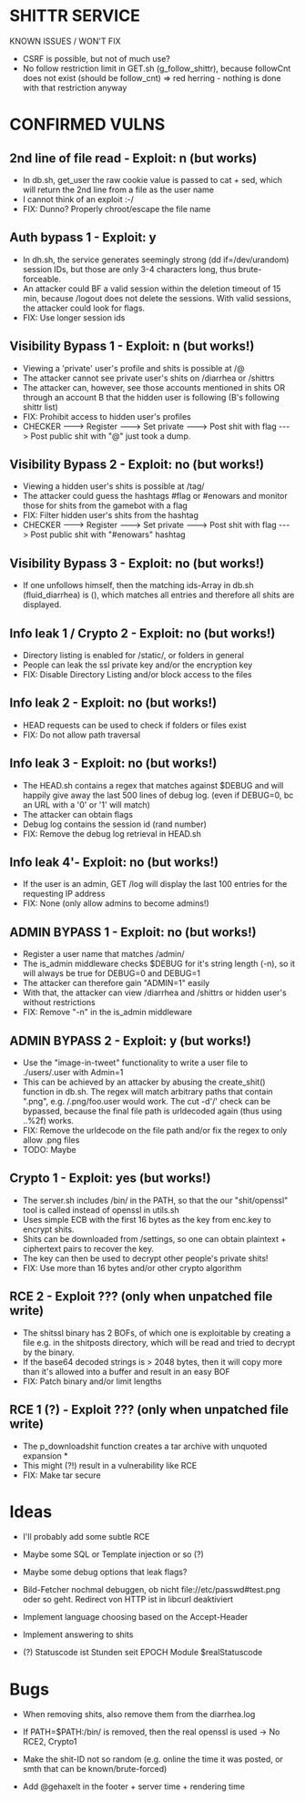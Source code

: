 # SHITTR SERVICE

KNOWN ISSUES / WON'T FIX
- CSRF is possible, but not of much use?
- No follow restriction limit in GET.sh (g_follow_shittr), because followCnt does not exist (should be follow_cnt) => red herring - nothing is done with that restriction anyway

# CONFIRMED VULNS

## 2nd line of file read - Exploit: n (but works)
- In db.sh, get_user the raw cookie value is passed to cat + sed, which will return the 2nd line from a file as the user name
- I cannot think of an exploit :-/ 
- FIX: Dunno? Properly chroot/escape the file name

## Auth bypass 1 - Exploit: y
- In dh.sh, the service generates seemingly strong (dd if=/dev/urandom) session IDs, but those are only 3-4 characters long, thus brute-forceable.
- An attacker could BF a valid session within the deletion timeout of 15 min, because /logout does not delete the sessions. With valid sessions, the attacker could look for flags.
- FIX: Use longer session ids

## Visibility Bypass 1 - Exploit: n (but works!)
- Viewing a 'private' user's profile and shits is possible at /@<userid>
- The attacker cannot see private user's shits on /diarrhea or /shittrs
- The attacker can, however, see those accounts mentioned in shits OR through an account B that the hidden user is following (B's following shittr list)
- FIX: Prohibit access to hidden user's profiles
- CHECKER
---> Register
---> Set private
---> Post shit with flag
---> Post public shit with "@<myusername>" just took a dump.

## Visibility Bypass 2 - Exploit: no (but works!)
- Viewing a hidden user's shits is possible at /tag/<tag>
- The attacker could guess the hashtags #flag or #enowars and monitor those for shits from the gamebot with a flag
- FIX: Filter hidden user's shits from the hashtag
- CHECKER
---> Register
---> Set private
---> Post shit with flag
---> Post public shit with "#enowars" hashtag

## Visibility Bypass 3 - Exploit: no (but works!)
- If one unfollows himself, then the matching ids-Array in db.sh (fluid_diarrhea) is (), which matches all entries and therefore all shits are displayed.

## Info leak 1 / Crypto 2 - Exploit: no (but works!)
- Directory listing is enabled for /static/, or folders in general
- People can leak the ssl private key and/or the encryption key
- FIX: Disable Directory Listing and/or block access to the files

## Info leak 2 - Exploit: no (but works!)
- HEAD requests can be used to check if folders or files exist
- FIX: Do not allow path traversal

## Info leak 3 - Exploit: no (but works!)
- The HEAD.sh contains a regex that matches against $DEBUG and will happily give away the last 500 lines of debug log. (even if DEBUG=0, bc an URL with a '0' or '1' will match)
- The attacker can obtain flags
- Debug log contains the session id (rand number)
- FIX: Remove the debug log retrieval in HEAD.sh

## Info leak 4'- Exploit: no (but works!)
- If the user is an admin, GET /log will display the last 100 entries for the requesting IP address
- FIX: None (only allow admins to become admins!)

## ADMIN BYPASS 1 - Exploit: no (but works!)
- Register a user name that matches /admin/ 
- The is_admin middleware checks $DEBUG for it's string length (-n), so it will always be true for DEBUG=0 and DEBUG=1 
- The attacker can therefore gain "ADMIN=1" easily
- With that, the attacker can view /diarrhea and /shittrs or hidden user's without restrictions
- FIX: Remove "-n" in the is_admin middleware

## ADMIN BYPASS 2 - Exploit: y (but works!)
- Use the "image-in-tweet" functionality to write a user file to ./users/<md5>.user with Admin=1
- This can be achieved by an attacker by abusing the create_shit() function in db.sh. The regex will match arbitrary paths that contain ".png", e.g. /.png/foo.user would work. The cut -d'/' check can be bypassed, because the final file path is urldecoded again (thus using ..%2f) works.
- FIX: Remove the urldecode on the file path and/or fix the regex to only allow .png files
- TODO: Maybe 

## Crypto 1 - Exploit: yes (but works!)
- The server.sh includes /bin/ in the PATH, so that the our "shit/openssl" tool is called instead of openssl in utils.sh
- Uses simple ECB with the first 16 bytes as the key from enc.key to encrypt shits.
- Shits can be downloaded from /settings, so one can obtain plaintext + ciphertext pairs to recover the key.
- The key can then be used to decrypt other people's private shits!
- FIX: Use more than 16 bytes and/or other crypto algorithm

## RCE 2 - Exploit ??? (only when unpatched file write)
- The shitssl binary has 2 BOFs, of which one is exploitable by creating a file e.g. in the shitposts directory, which will be read and tried to decrypt by the binary.
- If the base64 decoded strings is > 2048 bytes, then it will copy more than it's allowed into a buffer and result in an easy BOF
- FIX: Patch binary and/or limit lengths

## RCE 1 (?) - Exploit ??? (only when unpatched file write)
- The p_downloadshit function creates a tar archive with unquoted expansion * 
- This might (?!) result in a vulnerability like RCE
- FIX: Make tar secure

# Ideas
- I'll probably add some subtle RCE
- Maybe some SQL or Template injection or so (?)
- Maybe some debug options that leak flags?

- Bild-Fetcher nochmal debuggen, ob nicht file://etc/passwd#test.png oder so geht. Redirect von HTTP ist in libcurl deaktiviert
- Implement language choosing based on the Accept-Header
- Implement answering to shits
- (?) Statuscode ist Stunden seit EPOCH Module $realStatuscode

# Bugs
- When removing shits, also remove them from the diarrhea.log
- If PATH=$PATH:/bin/ is removed, then the real openssl is used -> No RCE2, Crypto1

- Make the shit-ID not so random (e.g. online the time it was posted, or smth that can be known/brute-forced) 
- Add @gehaxelt in the footer + server time + rendering time
